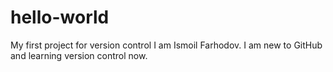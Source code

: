 # hello-world
My first project for version control
I am Ismoil Farhodov. I am new to GitHub and learning version control now.
